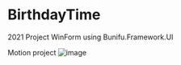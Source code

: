
# BirthdayTime
2021 Project WinForm using Bunifu.Framework.UI

Motion project
![image](https://user-images.githubusercontent.com/50388714/229028325-e788cc27-3117-42ab-b815-860cecb40422.png)
